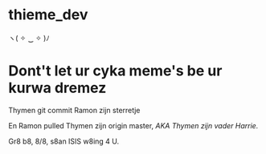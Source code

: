 # thieme_dev
ヽ( ✧ ‿ ✧ )ﾉ

<h1> Dont't let ur cyka meme's be ur kurwa dremez</h1>

<p> Thymen git commit Ramon zijn sterretje</p>
<p> En Ramon pulled Thymen zijn origin master, <i> AKA Thymen zijn vader Harrie.</i></p>

<p>Gr8 b8, 8/8, s8an ISIS w8ing 4 U.</p>

